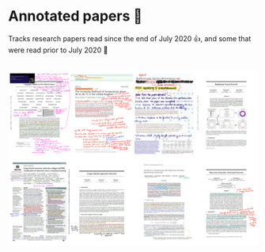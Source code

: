 # Annotated papers :pencil:

Tracks research papers read since the end of July 2020 :+1:, and some that were read prior to July 2020 :seedling:

<p align="center">
    <br>
    <img src="figures/title_collage.jpg" width="800"/>
    <br>
<p>


